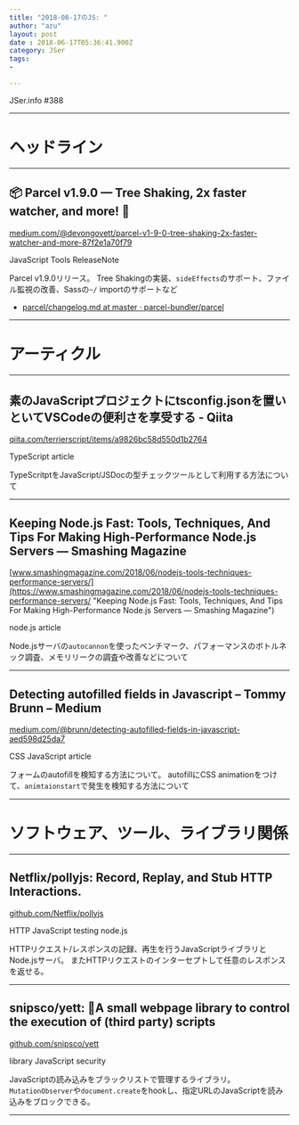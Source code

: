 ```yaml
---
title: "2018-06-17のJS: "
author: "azu"
layout: post
date : 2018-06-17T05:36:41.900Z
category: JSer
tags:
-

---
```


JSer.info #388

----

<h1 class="site-genre">ヘッドライン</h1>

----

## 📦 Parcel v1.9.0 — Tree Shaking, 2x faster watcher, and more! 🚀
[medium.com/@devongovett/parcel-v1-9-0-tree-shaking-2x-faster-watcher-and-more-87f2e1a70f79](https://medium.com/@devongovett/parcel-v1-9-0-tree-shaking-2x-faster-watcher-and-more-87f2e1a70f79 "📦 Parcel v1.9.0 — Tree Shaking, 2x faster watcher, and more! 🚀")
<p class="jser-tags jser-tag-icon"><span class="jser-tag">JavaScript</span> <span class="jser-tag">Tools</span> <span class="jser-tag">ReleaseNote</span></p>

Parcel v1.9.0リリース。
Tree Shakingの実装、`sideEffects`のサポート、ファイル監視の改善、Sassの`~/` importのサポートなど

- [parcel/changelog.md at master · parcel-bundler/parcel](https://github.com/parcel-bundler/parcel/blob/master/changelog.md#190---2018-06-14 "parcel/changelog.md at master · parcel-bundler/parcel")

----
<h1 class="site-genre">アーティクル</h1>

----

## 素のJavaScriptプロジェクトにtsconfig.jsonを置いといてVSCodeの便利さを享受する - Qiita
[qiita.com/terrierscript/items/a9826bc58d550d1b2764](https://qiita.com/terrierscript/items/a9826bc58d550d1b2764 "素のJavaScriptプロジェクトにtsconfig.jsonを置いといてVSCodeの便利さを享受する - Qiita")
<p class="jser-tags jser-tag-icon"><span class="jser-tag">TypeScript</span> <span class="jser-tag">article</span></p>

TypeScritptをJavaScript/JSDocの型チェックツールとして利用する方法について


----

## Keeping Node.js Fast: Tools, Techniques, And Tips For Making High-Performance Node.js Servers — Smashing Magazine
[www.smashingmagazine.com/2018/06/nodejs-tools-techniques-performance-servers/](https://www.smashingmagazine.com/2018/06/nodejs-tools-techniques-performance-servers/ "Keeping Node.js Fast: Tools, Techniques, And Tips For Making High-Performance Node.js Servers — Smashing Magazine")
<p class="jser-tags jser-tag-icon"><span class="jser-tag">node.js</span> <span class="jser-tag">article</span></p>

Node.jsサーバの`autocannon`を使ったベンチマーク、パフォーマンスのボトルネック調査、メモリリークの調査や改善などについて


----

## Detecting autofilled fields in Javascript – Tommy Brunn – Medium
[medium.com/@brunn/detecting-autofilled-fields-in-javascript-aed598d25da7](https://medium.com/@brunn/detecting-autofilled-fields-in-javascript-aed598d25da7 "Detecting autofilled fields in Javascript – Tommy Brunn – Medium")
<p class="jser-tags jser-tag-icon"><span class="jser-tag">CSS</span> <span class="jser-tag">JavaScript</span> <span class="jser-tag">article</span></p>

フォームのautofillを検知する方法について。
autofillにCSS animationをつけて、`animtaionstart`で発生を検知する方法について


----
<h1 class="site-genre">ソフトウェア、ツール、ライブラリ関係</h1>

----

## Netflix/pollyjs: Record, Replay, and Stub HTTP Interactions.
[github.com/Netflix/pollyjs](https://github.com/Netflix/pollyjs "Netflix/pollyjs: Record, Replay, and Stub HTTP Interactions.")
<p class="jser-tags jser-tag-icon"><span class="jser-tag">HTTP</span> <span class="jser-tag">JavaScript</span> <span class="jser-tag">testing</span> <span class="jser-tag">node.js</span></p>

HTTPリクエスト/レスポンスの記録、再生を行うJavaScriptライブラリとNode.jsサーバ。
またHTTPリクエストのインターセプトして任意のレスポンスを返せる。


----

## snipsco/yett: 🔐A small webpage library to control the execution of (third party) scripts
[github.com/snipsco/yett](https://github.com/snipsco/yett "snipsco/yett: 🔐A small webpage library to control the execution of (third party) scripts")
<p class="jser-tags jser-tag-icon"><span class="jser-tag">library</span> <span class="jser-tag">JavaScript</span> <span class="jser-tag">security</span></p>

JavaScriptの読み込みをブラックリストで管理するライブラリ。
`MutationObserver`や`document.create`をhookし、指定URLのJavaScriptを読み込みをブロックできる。


----
